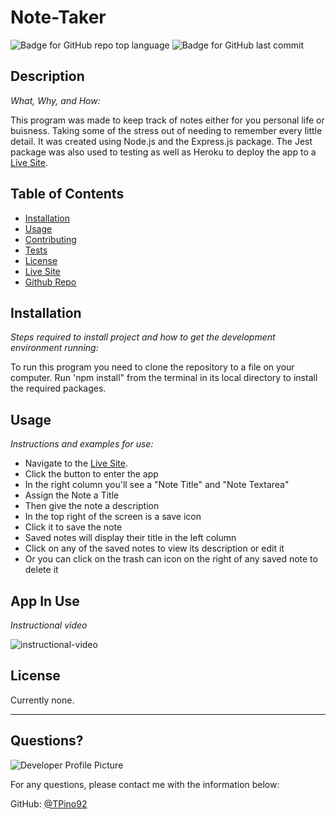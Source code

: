 # Note-Taker 
  ![Badge for GitHub repo top language](https://img.shields.io/github/languages/top/Tpino92/note-taker?style=flat&logo=appveyor) ![Badge for GitHub last commit](https://img.shields.io/github/last-commit/Tpino92/note-taker?style=flat&logo=appveyor)
  
  
  ## Description 
  
  *What, Why, and How:* 
  
  This program was made to keep track of notes either for you personal life or buisness. Taking some of the stress out of needing to remember every little detail. It was created using Node.js and the Express.js package. The Jest package was also used to testing as well as Heroku to deploy the app to a [Live Site](https://lit-waters-46614.herokuapp.com).

  ## Table of Contents
  * [Installation](#installation)
  * [Usage](#usage)
  * [Contributing](#contributing)
  * [Tests](#tests)
  * [License](#license)    
  * [Live Site](https://lit-waters-46614.herokuapp.com)  
  * [Github Repo](https://github.com/TPino92/note-taker)
  
  ## Installation
  
  *Steps required to install project and how to get the development environment running:*
  
  To run this program you need to clone the repository to a file on your computer. Run 'npm install" from the terminal in its local directory to install the required packages.
  
  ## Usage 
  
  *Instructions and examples for use:*
  
  * Navigate to the [Live Site](https://lit-waters-46614.herokuapp.com).   
  * Click the button to enter the app  
  * In the right column you'll see a "Note Title" and "Note Textarea"  
  * Assign the Note a Title  
  * Then give the note a description  
  * In the top right of the screen is a save icon  
  * Click it to save the note  
  * Saved notes will display their title in the left column  
  * Click on any of the saved notes to view its description or edit it  
  * Or you can click on the trash can icon on the right of any saved note to delete it
  
  ## App In Use
  
  *Instructional video*
  
  ![instructional-video](public\assets\images\readme-gif.gif)
  
  ## License
  
  Currently none.
  
  ---
  
  ## Questions?
  
  ![Developer Profile Picture](https://avatars1.githubusercontent.com/u/67513132?v=4) 
  
  For any questions, please contact me with the information below:
 
  GitHub: [@TPino92](https://api.github.com/users/TPino92)